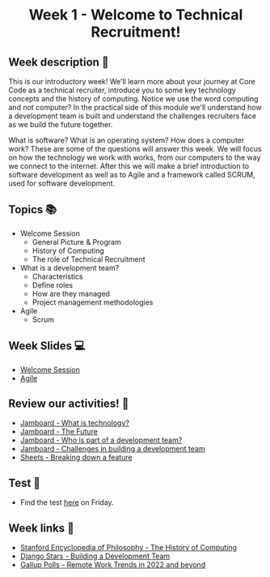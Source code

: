 <h1 align="center">Week 1 - Welcome to Technical Recruitment!</h1>

## Week description 🏁
<p>This is our introductory week! We'll learn more about your journey at Core Code as a technical recruiter, introduce you to some key technology concepts and the history of computing. Notice we use the word computing and not computer? In the practical side of this module we'll understand how a development team is built and understand the challenges recruiters face as we build the future together.

What is software? What is an operating system? How does a computer work? These are some of the questions will answer this week. We will focus on how the technology we work with works, from our computers to the way we connect to the internet. After this we will make a brief introduction to software development as well as to Agile and a framework called SCRUM, used for software development.</p>

## Topics 📚
* Welcome Session
  - General Picture & Program
  - History of Computing 
  - The role of Technical Recruitment
* What is a development team?
  - Characteristics
  - Define roles
  - How are they managed
  - Project management methodologies
* Agile 
  - Scrum 

## Week Slides 💻
* [Welcome Session](https://docs.google.com/presentation/d/1rueVoegr7gWsBJwPYzt_79WHtpELmAs1KxCBQL06j7Q/edit?usp=sharing)
* [Agile](https://drive.google.com/file/d/12aEfFZ6k5FQPG6GIN-FZuQct1R4zQcG0/view?usp=sharing)

## Review our activities! 🎉

* [Jamboard - What is technology?](https://jamboard.google.com/d/1LwKTas7V67nCJZDwJrHocPABFkTXJXHe7dyFDiouQEI/edit?usp=sharing)
* [Jamboard - The Future](https://jamboard.google.com/d/19-wHCG4Ar2cZaZJK60OHSzYtejhSb6FlBT-FTrT-_ec/edit?usp=sharing)
* [Jamboard - Who is part of a development team?](https://jamboard.google.com/d/1BTjlyeJ50W161EJdBM-eOAeT_gkoiaefOW76M8EzkWI/edit?usp=sharing)
* [Jamboard - Challenges in building a development team](https://jamboard.google.com/d/13quifUstPQ8wVdB2DKcSJ4tfNyAX3_kcJVm43RidaEY/edit?usp=sharing)
* [Sheets - Breaking down a feature](https://docs.google.com/spreadsheets/d/1LRgErrZ4drsIyLrmbCi6qDsPLjT3vd-rqtVkEU7YUNQ/edit?usp=sharing)

## Test 📝
* Find the test [here](https://aplica.typeform.com/to/TAwzKmZH) on Friday.

## Week links 🔗

* [Stanford Encyclopedia of Philosophy - The History of Computing](https://plato.stanford.edu/entries/computing-history/)
* [Django Stars - Building a Development Team](https://djangostars.com/blog/form-successful-development-team/)
* [Gallup Polls - Remote Work Trends in 2022 and beyond](https://news.gallup.com/poll/355907/remote-work-persisting-trending-permanent.aspx)
